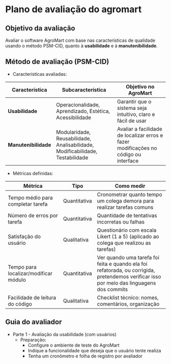 # Plano de avaliação do agromart

## Objetivo da avaliação

Avaliar o software AgroMart com base nas características de qualidade usando o método PSM-CID, quanto à **usabilidade** e à **manutenibilidade**.

## Método de avaliação (PSM-CID)

- Características avaliadas:

| Característica | Subcaracterística | Objetivo no AgroMart |
| -------------- |------------------ | -------------------- |
| **Usabilidade** | Operacionalidade, Aprendizado, Estética, Acessibilidade | Garantir que o sistema seja intuitivo, claro e fácil de usar |
| **Manutenibilidade** | Modularidade, Reusabilidade, Analisabilidade, Modificabilidade, Testabilidade | Avaliar a facilidade de localizar erros e fazer modificações no código ou interface |

- Métricas definidas:
  
| Métrica | Tipo | Como medir |
|-------- | ---- | ---------- |
| Tempo médio para completar tarefa | Quantitativa | Cronometrar quanto tempo um colega demora para realizar tarefas comuns | 
| Número de erros por tarefa | Quantitativa | Quantidade de tentativas incorretas ou falhas |
| Satisfação do usuário | Qualitativa | Questionário com escala Likert (1 a 5) (aplicado ao colega que realizou as tarefas) |
| Tempo para localizar/modificar módulo | Quantitativa | Ver quando uma tarefa foi feita e quando ela foi refatorada, ou corrigida, pretendemos verificar isso por meio das linguagens dos commits | 
| Facilidade de leitura do código | Qualitativa | Checklist técnico: nomes, comentários, organização |

## Guia do avaliador

- Parte 1 - Avaliação da usabilidade (com usuários)
    - Preparação:
        - Configure o ambiente de teste do AgroMart
        - Indique a funcionalidade que deseja que o usuário tente realiza
        - Tenha um cronômetro e folha de registro por avaliador